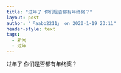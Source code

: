 ```yaml
---
title: "过年了 你们是否都有年终奖？"
layout: post
author: "「aabb2211」 on 2020-1-19 23:11"
header-style: text
tags:
  - 新闻
  - 过年
---
```


<head></head>
<body>
  过年了 你们是否都有年终奖？
 <br>
</body>


